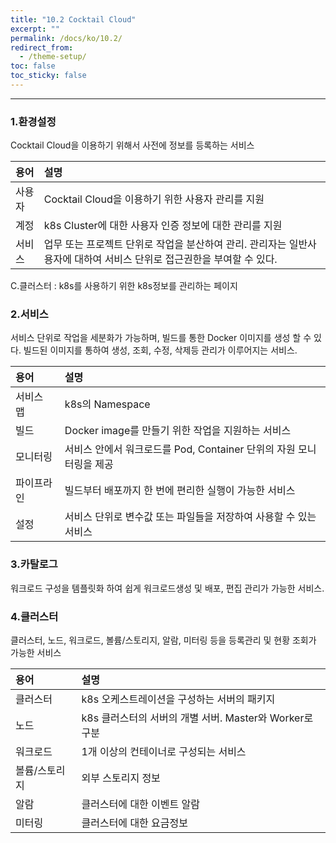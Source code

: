 ```yaml
---
title: "10.2 Cocktail Cloud"
excerpt: ""
permalink: /docs/ko/10.2/
redirect_from:
  - /theme-setup/
toc: false
toc_sticky: false
---
```


---
### 1.환경설정

Cocktail Cloud을 이용하기 위해서 사전에 정보를 등록하는 서비스

| **용어** | **설명** |
| :--- | :--- |
| 사용자 | Cocktail Cloud을 이용하기 위한 사용자 관리를 지원 |
| 계정 | k8s Cluster에 대한 사용자 인증 정보에 대한 관리를 지원 |
| 서비스 | 업무 또는 프로젝트 단위로 작업을 분산하여 관리. 관리자는 일반사용자에 대하여 서비스 단위로 접근권한을 부여할 수 있다. |

C.클러스터 : k8s를 사용하기 위한 k8s정보를 관리하는 페이지

### 2.서비스

서비스 단위로 작업을 세분화가 가능하며, 빌드를 통한 Docker 이미지를 생성 할 수 있다. 빌드된 이미지를 통하여 생성, 조회, 수정, 삭제등 관리가 이루어지는 서비스.

| **용어** | **설명** |
| :--- | :--- |
| 서비스 맵 | k8s의 Namespace |
| 빌드 | Docker image를 만들기 위한 작업을 지원하는 서비스 |
| 모니터링 | 서비스 안에서 워크로드를 Pod, Container 단위의 자원 모니터링을 제공 |
| 파이프라인 | 빌드부터 배포까지 한 번에 편리한 실행이 가능한 서비스 |
| 설정 | 서비스 단위로 변수값 또는 파일들을 저장하여 사용할 수 있는 서비스 |

### 3.카탈로그

워크로드 구성을 템플릿화 하여 쉽게 워크로드생성 및 배포, 편집 관리가 가능한 서비스.

### 4.클러스터

클러스터, 노드, 워크로드, 볼륨/스토리지, 알람, 미터링 등을 등록관리 및 현황 조회가 가능한 서비스

| **용어** | **설명** |
| :--- | :--- |
| 클러스터 | k8s 오케스트레이션을 구성하는 서버의 패키지 |
| 노드 | k8s 클러스터의 서버의 개별 서버. Master와 Worker로 구분 |
| 워크로드 | 1개 이상의 컨테이너로 구성되는 서비스 |
| 볼륨/스토리지 | 외부 스토리지 정보 |
| 알람 | 클러스터에 대한 이벤트 알람 |
| 미터링 | 클러스터에 대한 요금정보 |

